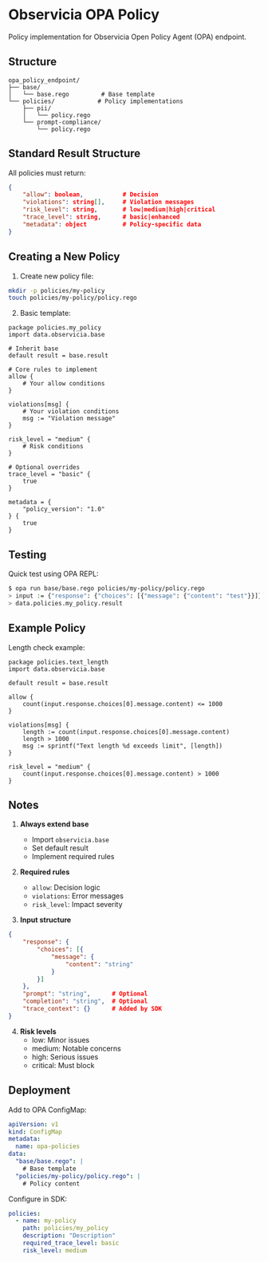 # Observicia OPA Policy

Policy implementation for Observicia Open Policy Agent (OPA) endpoint.

## Structure

```
opa_policy_endpoint/
├── base/
│   └── base.rego         # Base template
└── policies/            # Policy implementations
    ├── pii/
    │   └── policy.rego
    └── prompt-compliance/
        └── policy.rego
```

## Standard Result Structure

All policies must return:
```json
{
    "allow": boolean,           # Decision
    "violations": string[],     # Violation messages
    "risk_level": string,       # low|medium|high|critical
    "trace_level": string,      # basic|enhanced
    "metadata": object          # Policy-specific data
}
```

## Creating a New Policy

1. Create new policy file:
```bash
mkdir -p policies/my-policy
touch policies/my-policy/policy.rego
```

2. Basic template:
```rego
package policies.my_policy
import data.observicia.base

# Inherit base
default result = base.result

# Core rules to implement
allow {
    # Your allow conditions
}

violations[msg] {
    # Your violation conditions
    msg := "Violation message"
}

risk_level = "medium" {
    # Risk conditions
}

# Optional overrides
trace_level = "basic" {
    true
}

metadata = {
    "policy_version": "1.0"
} {
    true
}
```

## Testing

Quick test using OPA REPL:
```bash
$ opa run base/base.rego policies/my-policy/policy.rego
> input := {"response": {"choices": [{"message": {"content": "test"}}]}}
> data.policies.my_policy.result
```

## Example Policy

Length check example:
```rego
package policies.text_length
import data.observicia.base

default result = base.result

allow {
    count(input.response.choices[0].message.content) <= 1000
}

violations[msg] {
    length := count(input.response.choices[0].message.content)
    length > 1000
    msg := sprintf("Text length %d exceeds limit", [length])
}

risk_level = "medium" {
    count(input.response.choices[0].message.content) > 1000
}
```

## Notes

1. **Always extend base**
   - Import `observicia.base`
   - Set default result
   - Implement required rules

2. **Required rules**
   - `allow`: Decision logic
   - `violations`: Error messages
   - `risk_level`: Impact severity

3. **Input structure**
```json
{
    "response": {
        "choices": [{
            "message": {
                "content": "string"
            }
        }]
    },
    "prompt": "string",      # Optional
    "completion": "string",  # Optional
    "trace_context": {}      # Added by SDK
}
```

4. **Risk levels**
   - low: Minor issues
   - medium: Notable concerns
   - high: Serious issues
   - critical: Must block

## Deployment

Add to OPA ConfigMap:
```yaml
apiVersion: v1
kind: ConfigMap
metadata:
  name: opa-policies
data:
  "base/base.rego": |
    # Base template
  "policies/my-policy/policy.rego": |
    # Policy content
```

Configure in SDK:
```yaml
policies:
  - name: my-policy
    path: policies/my_policy
    description: "Description"
    required_trace_level: basic
    risk_level: medium
```